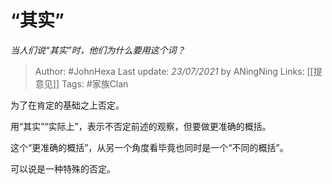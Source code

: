 # “其实”
*当人们说“其实”时，他们为什么要用这个词？*

> Author: #JohnHexa
Last update: *23/07/2021* by ANingNing
Links: [[提意见]]
Tags:  #家族Clan



为了在肯定的基础之上否定。

用“其实”“实际上”，表示不否定前述的观察，但要做更准确的概括。

这个“更准确的概括”，从另一个角度看毕竟也同时是一个“不同的概括”。

可以说是一种特殊的否定。



